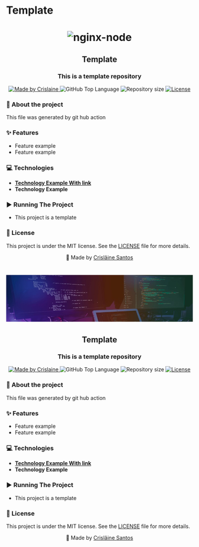 # Template

<div align="center">
  <h1> <img alt="nginx-node" width="150px" src="https://blog.tcmhack.in/wp-content/uploads/2019/05/nodejs-nginx-plus-logos-690x425.png"> </h1>
  <h2> Template </h2>
  <h3>
This is a template repository</h3>
  <p>
    <a href="https://github.com/crislainesc">
      <img alt="Made by Crislaine" src="https://img.shields.io/badge/solved%20by-Crislâine%20Santos-blueviolet?style=plastic">
    </a>
    <img alt="GitHub Top Language" src="https://img.shields.io/github/languages/top/crislainesc/template?color=blue&style=plastic">
    <img alt="Repository size" src="https://img.shields.io/github/repo-size/crislainesc/template?style=plastic"/>
    <a href="https://opensource.org/licenses/MIT">
      <img alt="License" src="https://img.shields.io/badge/license-MIT-brightgreen?style=plastic">
    </a>
  </p>
</div>

### 📖 About the project
This file was generated by git hub action
### ✨ Features
- Feature example
- Feature example
### 💻 Technologies
- **[Technology Example With link](https://nodejs.org/en)**
- **Technology Example**

### ▶️ Running The Project
- This project is a template
### 📝 License

This project is under the MIT license. See the [LICENSE](/LICENSE) file for more details.

<div align="center">
  <p>🚀 Made by <a href="https://github.com/crislainesc">Crislâine Santos</a> </p>
</div>

<div align="center">
  <h1> <img alt="code-image" width="1100px" src=".github/workflows/banner.jpeg"> </h1>
  <h2> Template </h2>
  <h3>
This is a template repository</h3>
  <p>
    <a href="https://github.com/crislainesc">
      <img alt="Made by Crislaine" src="https://img.shields.io/badge/solved%20by-Crislâine%20Santos-blueviolet?style=plastic">
    </a>
    <img alt="GitHub Top Language" src="https://img.shields.io/github/languages/top/crislainesc/template?color=blue&style=plastic">
    <img alt="Repository size" src="https://img.shields.io/github/repo-size/crislainesc/template?style=plastic"/>
    <a href="https://opensource.org/licenses/MIT">
      <img alt="License" src="https://img.shields.io/badge/license-MIT-brightgreen?style=plastic">
    </a>
  </p>
</div>

### 📖 About the project
This file was generated by git hub action
### ✨ Features
- Feature example
- Feature example
### 💻 Technologies
- **[Technology Example With link](https://nodejs.org/en)**
- **Technology Example**

### ▶️ Running The Project
- This project is a template
### 📝 License

This project is under the MIT license. See the [LICENSE](/LICENSE) file for more details.

<div align="center">
  <p>🚀 Made by <a href="https://github.com/crislainesc">Crislâine Santos</a> </p>
</div>
